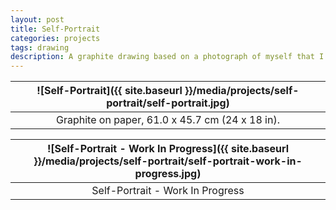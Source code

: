 ```yaml
---
layout: post
title: Self-Portrait
categories: projects
tags: drawing
description: A graphite drawing based on a photograph of myself that I took in Washinton DC.
---
```


![Self-Portrait]({{ site.baseurl }}/media/projects/self-portrait/self-portrait.jpg) |
:----------: |
Graphite on paper, 61.0 x 45.7 cm (24 x 18 in). |

![Self-Portrait - Work In Progress]({{ site.baseurl }}/media/projects/self-portrait/self-portrait-work-in-progress.jpg) |
:----------: |
Self-Portrait - Work In Progress |
